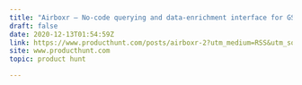 ```yaml
---
title: "Airboxr — No-code querying and data-enrichment interface for GSheets."
draft: false
date: 2020-12-13T01:54:59Z
link: https://www.producthunt.com/posts/airboxr-2?utm_medium=RSS&utm_source=hune
site: www.producthunt.com
topic: product hunt  

---
```

